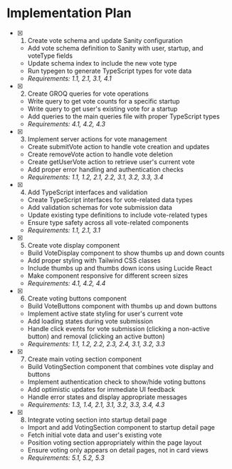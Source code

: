 # Implementation Plan

- [x] 1. Create vote schema and update Sanity configuration
  - Add vote schema definition to Sanity with user, startup, and voteType fields
  - Update schema index to include the new vote type
  - Run typegen to generate TypeScript types for vote data
  - _Requirements: 1.1, 2.1, 3.1, 4.1_

- [x] 2. Create GROQ queries for vote operations
  - Write query to get vote counts for a specific startup
  - Write query to get user's existing vote for a startup
  - Add queries to the main queries file with proper TypeScript types
  - _Requirements: 4.1, 4.2, 4.3_

- [x] 3. Implement server actions for vote management
  - Create submitVote action to handle vote creation and updates
  - Create removeVote action to handle vote deletion
  - Create getUserVote action to retrieve user's current vote
  - Add proper error handling and authentication checks
  - _Requirements: 1.1, 1.2, 2.1, 2.2, 3.1, 3.2, 3.3, 3.4_

- [x] 4. Add TypeScript interfaces and validation





  - Create TypeScript interfaces for vote-related data types
  - Add validation schemas for vote submission data
  - Update existing type definitions to include vote-related types
  - Ensure type safety across all vote-related components
  - _Requirements: 1.1, 2.1, 3.1_

- [x] 5. Create vote display component





  - Build VoteDisplay component to show thumbs up and down counts
  - Add proper styling with Tailwind CSS classes
  - Include thumbs up and thumbs down icons using Lucide React
  - Make component responsive for different screen sizes
  - _Requirements: 4.1, 4.2, 4.4_

- [x] 6. Create voting buttons component





  - Build VoteButtons component with thumbs up and down buttons
  - Implement active state styling for user's current vote
  - Add loading states during vote submission
  - Handle click events for vote submission (clicking a non-active button) and removal (clicking an active button)
  - _Requirements: 1.1, 1.2, 2.2, 2.3, 2.4, 3.1, 3.2, 3.3_

- [x] 7. Create main voting section component





  - Build VotingSection component that combines vote display and buttons
  - Implement authentication check to show/hide voting buttons
  - Add optimistic updates for immediate UI feedback
  - Handle error states and display appropriate messages
  - _Requirements: 1.3, 1.4, 2.1, 3.1, 3.2, 3.3, 3.4, 4.3_

- [x] 8. Integrate voting section into startup detail page





  - Import and add VotingSection component to startup detail page
  - Fetch initial vote data and user's existing vote
  - Position voting section appropriately within the page layout
  - Ensure voting only appears on detail pages, not in card views
  - _Requirements: 5.1, 5.2, 5.3_